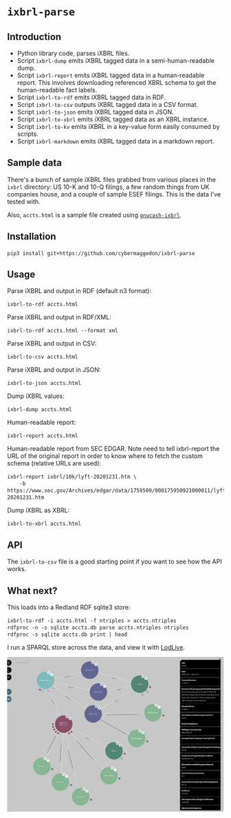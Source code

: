 
# `ixbrl-parse`

## Introduction

- Python library code, parses iXBRL files.
- Script `ixbrl-dump` emits iXBRL tagged data in a semi-human-readable dump.
- Script `ixbrl-report` emits iXBRL tagged data in a human-readable report.
  This involves downloading referenced XBRL schema to get the human-readable
  fact labels.
- Script `ixbrl-to-rdf` emits iXBRL tagged data in RDF.
- Script `ixbrl-to-csv` outputs iXBRL tagged data in a CSV format.
- Script `ixbrl-to-json` emits iXBRL tagged data in JSON.
- Script `ixbrl-to-xbrl` emits iXBRL tagged data as an XBRL instance.
- Script `ixbrl-to-kv` emits iXBRL in a key-value form easily consumed
  by scripts.
- Script `ixbrl-markdown` emits iXBRL tagged data in a markdown report.

## Sample data

There's a bunch of sample iXBRL files grabbed from various places in
the `ixbrl` directory: US 10-K and 10-Q filings, a few random things
from UK companies house, and a couple of sample ESEF filings.  This is the
data I've tested with.

Also, `accts.html` is a sample file created using
[`gnucash-ixbrl`](https://github.com/cybermaggedon/gnucash-ixbrl).

## Installation

```
pip3 install git+https://github.com/cybermaggedon/ixbrl-parse
```

## Usage

Parse iXBRL and output in RDF (default n3 format):
```
ixbrl-to-rdf accts.html
```

Parse iXBRL and output in RDF/XML:
```
ixbrl-to-rdf accts.html --format xml
```

Parse iXBRL and output in CSV:
```
ixbrl-to-csv accts.html
```

Parse iXBRL and output in JSON:
```
ixbrl-to-json accts.html
```

Dump iXBRL values:
```
ixbrl-dump accts.html
```

Human-readable report:
```
ixbrl-report accts.html
```

Human-readable report from SEC EDGAR.  Note need to tell ixbrl-report the
URL of the original report in order to know where to fetch the
custom schema (relative URLs are used):

```
ixbrl-report ixbrl/10k/lyft-20201231.htm \
    -b https://www.sec.gov/Archives/edgar/data/1759509/000175950921000011/lyft-20201231.htm
```

Dump iXBRL as XBRL:
```
ixbrl-to-xbrl accts.html
```

## API

The `ixbrl-to-csv` file is a good starting point if you want to see how
the API works.

## What next?

This loads into a Redland RDF sqlite3 store:

```
ixbrl-to-rdf -i accts.html -f ntriples > accts.ntriples
rdfproc -n -s sqlite accts.db parse accts.ntriples ntriples
rdfproc -s sqlite accts.db print | head
```

I run a SPARQL store across the data, and view it with
[LodLive](https://github.com/LodLive/LodLive).

![Screenshot of LodLive](docs/screenshot.png)

